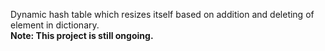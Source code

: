 Dynamic hash table which resizes itself based on addition and deleting of element in dictionary.
<br/>
<b>Note: This project is still ongoing.</b>

